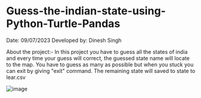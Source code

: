 # Guess-the-indian-state-using-Python-Turtle-Pandas

Date: 09/07/2023
Developed by: Dinesh Singh

About the project:- In this project you have to guess all the states of india and every time your guess will correct,
the guessed state name will locate to the map. You have to guess as many as possible but when you stuck you can exit by
giving "exit" command. The remaining state will saved to state to lear.csv

![image](https://github.com/Dinesh-0239/Guess-the-indian-state-using-Python-Turtle-Pandas/assets/114934305/b3578d42-379c-4167-bacb-0e6c917215ea)
